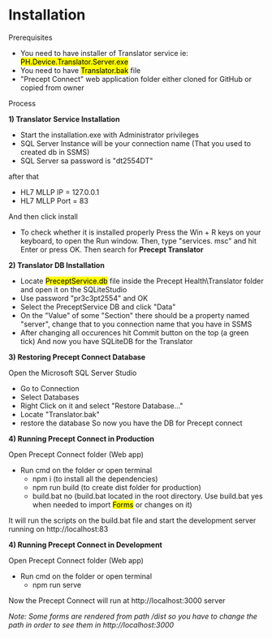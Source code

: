 # Installation

Prerequisites

 - You need to have installer of Translator service ie: <mark>PH.Device.Translator.Server.exe</mark>
 - You need to have <mark>Translator.bak</mark> file
 - "Precept Connect" web application folder either cloned for GitHub or copied from owner

Process

<b>1) Translator Service Installation</b>

 -  Start the installation.exe with Administrator privileges 
 -  SQL Server Instance will be your connection name (That you used to created db in SSMS)
 -  SQL Server sa password is "dt2554DT"
  
after that

- HL7 MLLP IP = 127.0.0.1
- HL7 MLLP Port = 83

And then click install

- To check whether it is installed properly Press the Win + R keys on your keyboard, to open the Run window. Then, type "services. msc" and hit Enter or press OK.
  Then search for <b>Precept Translator</b>

<b>2) Translator DB Installation</b>

 - Locate <mark>PreceptService.db</mark> file inside the Precept Health\Translator folder and open it on the SQLiteStudio
 - Use password "pr3c3pt2554" and OK
 - Select the PreceptService DB and click "Data"
 - On the "Value" of some "Section" there should be a property named "server", change that to you connection name that you have in SSMS
 - After changing all occurences hit Commit button on the top (a green tick)
  And now you have SQLiteDB for the Translator

<b>3) Restoring Precept Connect Database</b>

Open the Microsoft SQL Server Studio
  - Go to Connection
  - Select Databases
  - Right Click on it and select "Restore Database..."
  - Locate "Translator.bak"
  - restore the database
  So now you have the DB for Precept connect

<b>4) Running Precept Connect in Production</b>

Open Precept Connect folder (Web app)
  - Run cmd on the folder or open terminal
    - npm i (to install all the dependencies)
    - npm run build (to create dist folder for production)
    - build.bat no (build.bat located in the root directory. Use build.bat yes when needed to import <mark>Forms</mark> or changes on it)
 
 It will run the scripts on the build.bat file and start the development server running on <url>http://localhost:83</url>

<b>4) Running Precept Connect in Development</b>

Open Precept Connect folder (Web app)
  - Run cmd on the folder or open terminal
    - npm run serve
  
  Now the Precept Connect will run at <url>http://localhost:3000</url> server

<i>Note: Some forms are rendered from path /dist so you have to change the path in order to see them in <url>http://localhost:3000</url></i>

